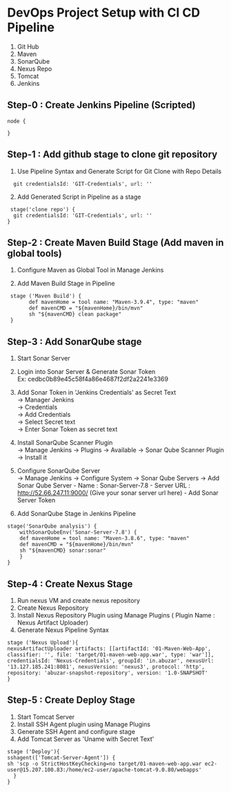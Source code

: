 # DevOps Project Setup with CI CD Pipeline

1) Git Hub
2) Maven
3) SonarQube
4) Nexus Repo
5) Tomcat
6) Jenkins

## Step-0 : Create Jenkins Pipeline (Scripted)

```
node {

}
```
## Step-1 : Add github stage to clone git repository

1) Use Pipeline Syntax and Generate Script for Git Clone with Repo Details

```     
  git credentialsId: 'GIT-Credentials', url: ''
```

2) Add Generated Script in Pipeline as a stage

```
 stage('clone repo') {        
  git credentialsId: 'GIT-Credentials', url: ''
}
```

## Step-2 : Create Maven Build Stage (Add maven in global tools)

1) Configure Maven as Global Tool in Manage Jenkins

2) Add Maven Build Stage in Pipeline
```
 stage ('Maven Build') {
       def mavenHome = tool name: "Maven-3.9.4", type: "maven"
       def mavenCMD = "${mavenHome}/bin/mvn"
       sh "${mavenCMD} clean package"
 }
```

## Step-3 : Add SonarQube stage

1) Start Sonar Server <br/>
2) Login into Sonar Server & Generate Sonar Token  <br/>
	Ex: cedbc0b89e45c58f4a86e4687f2df2a2241e3369 <br/>
3) Add Sonar Token in 'Jenkins Credentials' as Secret Text <br/>
			-> Manager Jenkins  <br/>
			-> Credentials  <br/>
			-> Add Credentials <br/>
			-> Select Secret text <br/>
			-> Enter Sonar Token as secret text  <br/>

4) Install SonarQube Scanner Plugin <br/>
-> Manage Jenkins -> Plugins -> Available -> Sonar Qube Scanner Plugin -> Install it

5) Configure SonarQube Server <br/>
-> Manage Jenkins -> Configure System -> Sonar Qube Servers -> Add Sonar Qube Server 
		- Name : Sonar-Server-7.8
		- Server URL : http://52.66.247.11:9000/   (Give your sonar server url here)
		- Add Sonar Server Token

6) Add SonarQube Stage in Jenkins Pipeline

```
stage('SonarQube analysis') {
	withSonarQubeEnv('Sonar-Server-7.8') {
	def mavenHome = tool name: "Maven-3.8.6", type: "maven"
	def mavenCMD = "${mavenHome}/bin/mvn"
	sh "${mavenCMD} sonar:sonar"
    }
}
```

## Step-4 : Create Nexus Stage

1) Run nexus VM and create nexus repository
2) Create Nexus Repository 
3) Install Nexus Repository Plugin using Manage Plugins   ( Plugin Name : Nexus Artifact Uploader)
4) Generate Nexus Pipeline Syntax
```
stage ('Nexus Upload'){
nexusArtifactUploader artifacts: [[artifactId: '01-Maven-Web-App', classifier: '', file: 'target/01-maven-web-app.war', type: 'war']], credentialsId: 'Nexus-Credentials', groupId: 'in.abuzar', nexusUrl: '13.127.185.241:8081', nexusVersion: 'nexus3', protocol: 'http', repository: 'abuzar-snapshot-repository', version: '1.0-SNAPSHOT'
}
```


## Step-5 : Create Deploy Stage

1) Start Tomcat Server <br/>
2) Install SSH Agent plugin using Manage Plugins <br/>
3) Generate SSH Agent and configure stage <br/>
4) Add Tomcat Server as 'Uname with Secret Text' <br/>

```
stage ('Deploy'){ 
sshagent(['Tomcat-Server-Agent']) {
sh 'scp -o StrictHostKeyChecking=no target/01-maven-web-app.war ec2-user@15.207.100.83:/home/ec2-user/apache-tomcat-9.0.80/webapps'
  }
}
```

